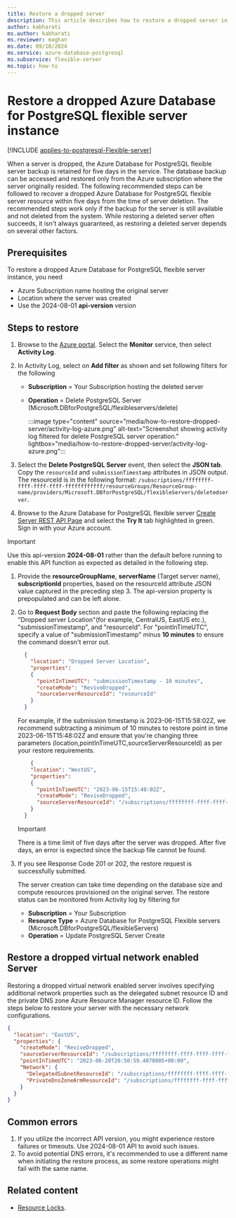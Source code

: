 ```yaml
---
title: Restore a dropped server
description: This article describes how to restore a dropped server in Azure Database for  PostgreSQL flexible server using the Azure portal.
author: kabharati
ms.author: kabharati
ms.reviewer: maghan
ms.date: 09/18/2024
ms.service: azure-database-postgresql
ms.subservice: flexible-server
ms.topic: how-to
---
```


# Restore a dropped Azure Database for PostgreSQL flexible server instance

[!INCLUDE [applies-to-postgresql-Flexible-server](~/reusable-content/ce-skilling/azure/includes/postgresql/includes/applies-to-postgresql-flexible-server.md)]

When a server is dropped, the Azure Database for PostgreSQL flexible server backup is retained for five days in the service. The database backup can be accessed and restored only from the Azure subscription where the server originally resided. The following recommended steps can be followed to recover a dropped Azure Database for PostgreSQL flexible server resource within five days from the time of server deletion. The recommended steps work only if the backup for the server is still available and not deleted from the system. While restoring a deleted server often succeeds, it isn't always guaranteed, as restoring a deleted server depends on several other factors.

## Prerequisites

To restore a dropped Azure Database for PostgreSQL flexible server instance, you need
- Azure Subscription name hosting the original server
- Location where the server was created
- Use the 2024-08-01 **api-version** version

## Steps to restore

1. Browse to the [Azure portal](https://portal.azure.com/#blade/Microsoft_Azure_ActivityLog/ActivityLogBlade). Select the **Monitor** service, then select **Activity Log**.

1. In Activity Log, select on **Add filter** as shown and set following filters for the following

    - **Subscription** = Your Subscription hosting the deleted server
    - **Operation** = Delete PostgreSQL Server (Microsoft.DBforPostgreSQL/flexibleservers/delete)

      :::image type="content" source="media/how-to-restore-dropped-server/activity-log-azure.png" alt-text="Screenshot showing activity log filtered for delete PostgreSQL server operation." lightbox="media/how-to-restore-dropped-server/activity-log-azure.png":::

1. Select the **Delete PostgreSQL Server** event, then select the **JSON tab**. Copy the `resourceId` and `submissionTimestamp` attributes in JSON output. The resourceId is in the following format: `/subscriptions/ffffffff-ffff-ffff-ffff-ffffffffffff/resourceGroups/ResourceGroup-name/providers/Microsoft.DBforPostgreSQL/flexibleServers/deletedserver`.

1. Browse to the Azure Database for PostgreSQL flexible server [Create Server REST API Page](/rest/api/postgresql/flexibleserver/servers/create) and select the **Try It** tab highlighted in green. Sign in with your Azure account.

  > [!IMPORTANT]  
  > Use this api-version **2024-08-01** rather than the default before running to enable this API function as expected as detailed in the following step.

1. Provide the **resourceGroupName**, **serverName** (Target server name), **subscriptionId** properties, based on the resourceId attribute JSON value captured in the preceding step 3. The api-version property is prepopulated and can be left alone.

1. Go to **Request Body** section and paste the following replacing the "Dropped server Location"(for example, CentralUS, EastUS etc.), "submissionTimestamp", and "resourceId". For "pointInTimeUTC", specify a value of "submissionTimestamp" minus **10 minutes** to ensure the command doesn't error out.

    ```json
      {
        "location": "Dropped Server Location",
        "properties":
        {
          "pointInTimeUTC": "submissionTimestamp - 10 minutes",
          "createMode": "ReviveDropped",
          "sourceServerResourceId": "resourceId"
        }
      }
    ```
    
    For example, if the submission timestamp is 2023-06-15T15:58:02Z, we recommend subtracting a minimum of 10 minutes to restore point in time 2023-06-15T15:48:02Z and ensure that you're changing three parameters (location,pointInTimeUTC,sourceServerResourceId) as per your restore requirements. 
    
      ```json
          {
          "location": "WestUS",
          "properties":
          {
            "pointInTimeUTC": "2023-06-15T15:48:02Z",
            "createMode": "ReviveDropped",
            "sourceServerResourceId": "/subscriptions/ffffffff-ffff-ffff-ffff-ffffffffffff/resourceGroups/SourceResourceGroup-Name/providers/Microsoft.DBforPostgreSQL/flexibleServers/SourceServer-Name"
          }
        }
      ```

    > [!IMPORTANT]  
    > There is a time limit of five days after the server was dropped. After five days, an error is expected since the backup file cannot be found.

1. If you see Response Code 201 or 202, the restore request is successfully submitted.

    The server creation can take time depending on the database size and compute resources provisioned on the original server. The restore status can be monitored from Activity log by filtering for
   - **Subscription** = Your Subscription
   - **Resource Type** = Azure Database for PostgreSQL Flexible servers (Microsoft.DBforPostgreSQL/flexibleServers)
   - **Operation** = Update PostgreSQL Server Create

## Restore a dropped virtual network enabled Server

Restoring a dropped virtual network enabled server involves specifying additional network properties such as the delegated subnet resource ID and the private DNS zone Azure Resource Manager resource ID. Follow the steps below to restore your server with the necessary network configurations.

```json
{
  "location": "EastUS",
  "properties": {
    "createMode": "ReviveDropped",
    "sourceServerResourceId": "/subscriptions/ffffffff-ffff-ffff-ffff-ffffffffffff/resourceGroups/SourceResourceGroup-Name/providers/Microsoft.DBforPostgreSQL/flexibleServers/SourceServer-Name",
    "pointInTimeUTC": "2023-06-20T20:50:59.4078005+00:00",
    "Network": {
      "DelegatedSubnetResourceId": "/subscriptions/ffffffff-ffff-ffff-ffff-ffffffffffff/resourceGroups/SourceResourceGroup-Name/providers/Microsoft.Network/virtualNetworks/VirtualNetwork-Name/subnets/Subnet-Name",
      "PrivateDnsZoneArmResourceId": "/subscriptions/ffffffff-ffff-ffff-ffff-ffffffffffff/resourceGroups/SourceResourceGroup-Name/providers/Microsoft.Network/privateDnsZones/privatednszonename"
    }
  }
}
```

## Common errors

1. If you utilize the incorrect API version, you might experience restore failures or timeouts. Use 2024-08-01 API to avoid such issues.
1. To avoid potential DNS errors, it's recommended to use a different name when initiating the restore process, as some restore operations might fail with the same name.

## Related content

- [Resource Locks](https://techcommunity.microsoft.com/t5/azure-database-for-postgresql/preventing-the-disaster-of-accidental-deletion-for-your-PostgreSQL/ba-p/825222).
